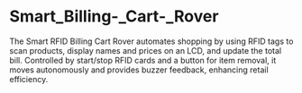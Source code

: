 # Smart_Billing-_Cart-_Rover
The Smart RFID Billing Cart Rover automates shopping by using RFID tags to scan products, display names and prices on an LCD, and update the total bill. Controlled by start/stop RFID cards and a button for item removal, it moves autonomously and provides buzzer feedback, enhancing retail efficiency.
